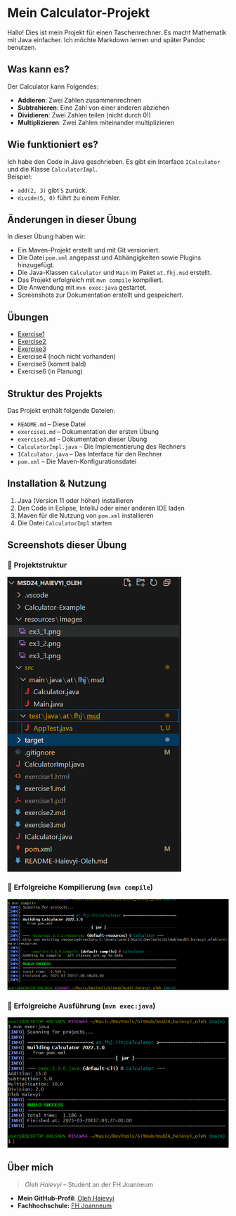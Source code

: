 # Mein Calculator-Projekt  

Hallo! Dies ist mein Projekt für einen Taschenrechner. Es macht Mathematik mit Java einfacher. Ich möchte Markdown lernen und später Pandoc benutzen.  

## Was kann es?  
Der Calculator kann Folgendes:  
- **Addieren**: Zwei Zahlen zusammenrechnen  
- **Subtrahieren**: Eine Zahl von einer anderen abziehen  
- **Dividieren**: Zwei Zahlen teilen (nicht durch 0!)  
- **Multiplizieren**: Zwei Zahlen miteinander multiplizieren  

## Wie funktioniert es?  
Ich habe den Code in Java geschrieben. Es gibt ein Interface `ICalculator` und die Klasse `CalculatorImpl`.  
Beispiel:  
- `add(2, 3)` gibt `5` zurück.  
- `divide(5, 0)` führt zu einem Fehler.  

## Änderungen in dieser Übung  
In dieser Übung haben wir:  
- Ein Maven-Projekt erstellt und mit Git versioniert.  
- Die Datei `pom.xml` angepasst und Abhängigkeiten sowie Plugins hinzugefügt.  
- Die Java-Klassen `Calculator` und `Main` im Paket `at.fhj.msd` erstellt.  
- Das Projekt erfolgreich mit `mvn compile` kompiliert.  
- Die Anwendung mit `mvn exec:java` gestartet.  
- Screenshots zur Dokumentation erstellt und gespeichert.  

## Übungen  
- [Exercise1](./exercise1.md)  
- [Exercise2](exercise2.md)  
- [Exercise3](exercise3.md)  
- Exercise4 (noch nicht vorhanden)  
- Exercise5 (kommt bald)  
- Exercise6 (in Planung)  

## Struktur des Projekts  
Das Projekt enthält folgende Dateien:  
- `README.md` – Diese Datei  
- `exercise1.md` – Dokumentation der ersten Übung  
- `exercise3.md` – Dokumentation dieser Übung  
- `CalculatorImpl.java` – Die Implementierung des Rechners  
- `ICalculator.java` – Das Interface für den Rechner  
- `pom.xml` – Die Maven-Konfigurationsdatei  

## Installation & Nutzung  
1. Java (Version 11 oder höher) installieren  
2. Den Code in Eclipse, IntelliJ oder einer anderen IDE laden  
3. Maven für die Nutzung von `pom.xml` installieren  
4. Die Datei `CalculatorImpl` starten  

## Screenshots dieser Übung  
### 🔹 **Projektstruktur**
![Projektstruktur](resources/images/ex3_1.png)  

### 🔹 **Erfolgreiche Kompilierung (`mvn compile`)**
![Erfolgreiche Kompilierung](resources/images/ex3_2.png)  

### 🔹 **Erfolgreiche Ausführung (`mvn exec:java`)**
![Erfolgreiche Ausführung](resources/images/ex3_3.png)  

## Über mich
>


>*Oleh Haievyi* – Student an der FH Joanneum  

- **Mein GitHub-Profil:** [Oleh Haievyi](https://github.com/oleh-haievyi)  
- **Fachhochschule:** [FH Joanneum](https://www.fh-joanneum.at/)  

